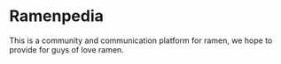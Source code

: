 # Ramenpedia
This is a community and communication platform for ramen, we hope to provide for guys of love ramen.
